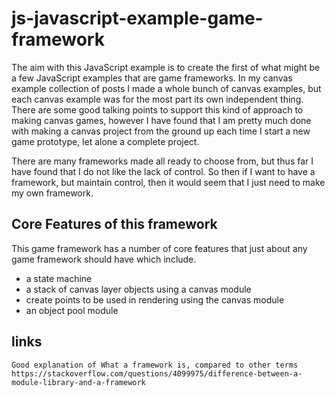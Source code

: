 # js-javascript-example-game-framework

The aim with this JavaScript example is to create the first of what might be a few JavaScript examples that are game frameworks. In my canvas example collection of posts I made a whole bunch of canvas examples, but each canvas example was for the most part its own independent thing. There are some good talking points to support this kind of approach to making canvas games, however I have found that I am pretty much done with making a canvas project from the ground up each time I start a new game prototype, let alone a complete project.

There are many frameworks made all ready to choose from, but thus far I have found that I do not like the lack of control. So then if I want to have a framework, but maintain control, then it would seem that I just need to make my own framework.


## Core Features of this framework

This game framework has a number of core features that just about any game framework should have which include.

* a state machine
* a stack of canvas layer objects using a canvas module
* create points to be used in rendering using the canvas module
* an object pool module

## links

```
Good explanation of What a framework is, compared to other terms
https://stackoverflow.com/questions/4099975/difference-between-a-module-library-and-a-framework
```